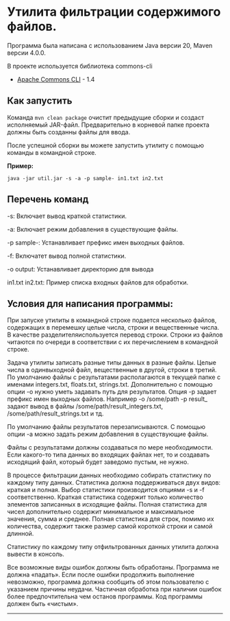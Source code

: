 # Утилита фильтрации содержимого файлов.

Программа была написана с использованием Java версии 20, Maven версии 4.0.0.

В проекте используется библиотека commons-cli
- [Apache Commons CLI](https://commons.apache.org/proper/commons-cli/) - 1.4

## Как запустить

Команда `mvn clean package` очистит предыдущие сборки и создаст исполняемый JAR-файл. Предварительно в корневой папке проекта должны быть созданны файлы для ввода.

После успешной сборки вы можете запустить утилиту с помощью команды в командной строке.

<b>Пример: </b>

`java -jar util.jar -s -a -p sample- in1.txt in2.txt`

## Перечень команд
-s: Включает вывод краткой статистики.

-a: Включает режим добавления в существующие файлы.

-p sample-: Устанавливает префикс имен выходных файлов.

-f: Включатет вывод полной статистики.

-o output: Устанавливает директорию для вывода 

in1.txt in2.txt: Пример списка входных файлов для обработки.



## Условия для написания программы:

При запуске утилиты в командной строке подается несколько файлов, содержащих в перемешку целые числа, строки и вещественные числа. В качестве разделителяиспользуется перевод строки. Строки из файлов читаются по очереди в соответствии с их перечислением в командной строке.

Задача утилиты записать разные типы данных в разные файлы. Целые числа в одинвыходной файл, вещественные в другой, строки в третий. По умолчанию файлы с результатами располагаются в текущей папке с именами integers.txt, floats.txt, strings.txt. Дополнительно с помощью опции -o нужно уметь задавать путь для результатов. Опция -p задает префикс имен выходных файлов. Например -o /some/path -p result_ задают вывод в
файлы /some/path/result_integers.txt, /some/path/result_strings.txt и тд.

По умолчанию файлы результатов перезаписываются. С помощью опции -a можно задать режим добавления в существующие файлы. 

Файлы с результатами должны создаваться по мере необходимости. Если какого-то типа
данных во входящих файлах нет, то и создавать исходящий файл, который будет заведомо
пустым, не нужно.

В процессе фильтрации данных необходимо собирать статистику по каждому типу данных. Статистика должна поддерживаться двух видов: краткая и полная. Выбор статистики производится опциями -s и -f соответственно. Краткая статистика содержит только количество элементов записанных в исходящие файлы. Полная статистика для чисел дополнительно содержит минимальное и максимальное значения, сумма и среднее. Полная статистика для строк, помимо их количества, содержит также размер самой короткой строки и самой длинной.

Статистику по каждому типу отфильтрованных данных утилита должна вывести в консоль.

Все возможные виды ошибок должны быть обработаны. Программа не должна «падать». Если после ошибки продолжить выполнение невозможно, программа должна сообщить об этом пользователю с указанием причины неудачи. Частичная обработка при наличии ошибок более предпочтительна чем останов программы. Код программы должен быть «чистым».

___________________________________________________________________________________
